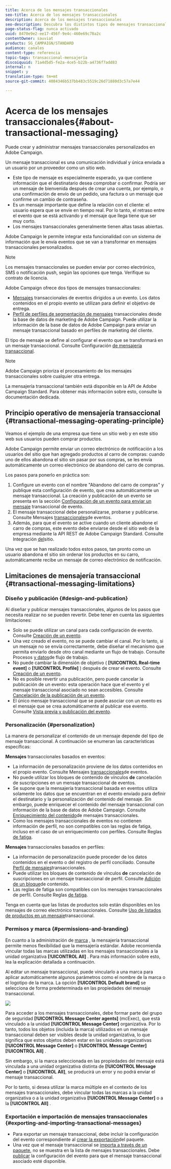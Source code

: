 ```yaml
---
title: Acerca de los mensajes transaccionales
seo-title: Acerca de los mensajes transaccionales
description: Acerca de los mensajes transaccionales
seo-description: Descubra los distintos tipos de mensajes transaccionales que puede enviar y cómo se utilizan en Adobe Campaign.
page-status-flag: nunca activado
uuid: 8470e9e2-ee17-456f-9e4c-460e69c78a2c
contentOwner: sauviat
products: SG_CAMPAIGN/STANDARD
audience: canales
content-type: referencia
topic-tags: transaccional-mensajería
discoiquuid: 71a4d5d5-fe2a-4ce5-b22b-a4736f7add83
internal: n
snippet: y
translation-type: tm+mt
source-git-commit: 4084346b537bb483c5519c26d71880d3c57a7e44

---
```



# Acerca de los mensajes transaccionales{#about-transactional-messaging}

Puede crear y administrar mensajes transaccionales personalizados en Adobe Campaign.

Un mensaje transaccional es una comunicación individual y única enviada a un usuario por un proveedor como un sitio web.

* Este tipo de mensaje es especialmente esperado, ya que contiene información que el destinatario desea comprobar o confirmar. Podría ser un mensaje de bienvenida después de crear una cuenta, por ejemplo, o una confirmación de envío de un pedido, una factura o un mensaje que confirme un cambio de contraseña.
* Es un mensaje importante que define la relación con el cliente: el usuario espera que se envíe en tiempo real. Por lo tanto, el retraso entre el evento que se está activando y el mensaje que llega tiene que ser muy corto.
* Los mensajes transaccionales generalmente tienen altas tasas abiertas.

Adobe Campaign le permite integrar esta funcionalidad con un sistema de información que le envía eventos que se van a transformar en mensajes transaccionales personalizados.

>[!NOTE]
>
>Los mensajes transaccionales se pueden enviar por correo electrónico, SMS o notificación push, según las opciones que tenga. Verifique su contrato de licencia.

Adobe Campaign ofrece dos tipos de mensajes transaccionales:

* [Mensajes](../../channels/using/event-transactional-messages.md) transaccionales de eventos dirigidos a un evento. Los datos contenidos en el propio evento se utilizan para definir el objetivo de entrega.
* [Perfil de perfiles de segmentación de mensajes](../../channels/using/profile-transactional-messages.md) transaccionales desde la base de datos de marketing de Adobe Campaign. Puede utilizar la información de la base de datos de Adobe Campaign para enviar un mensaje transaccional basado en perfiles de marketing del cliente.

El tipo de mensaje se define al configurar el evento que se transformará en un mensaje transaccional. Consulte Configuración [de mensajería transaccional](../../administration/using/configuring-transactional-messaging.md).

>[!NOTE]
>
>Adobe Campaign prioriza el procesamiento de los mensajes transaccionales sobre cualquier otra entrega.

La mensajería transaccional también está disponible en la API de Adobe Campaign Standard. Para obtener más información sobre esto, consulte la documentación [](https://docs.campaign.adobe.com/doc/standard/en/api/ACS_API.html#about-transactional-messaging)dedicada.

## Principio operativo de mensajería transaccional {#transactional-messaging-operating-principle}

Veamos el ejemplo de una empresa que tiene un sitio web y en este sitio web sus usuarios pueden comprar productos.

Adobe Campaign permite enviar un correo electrónico de notificación a los usuarios del sitio que han agregado productos al carro de compras: cuando uno de ellos abandona el sitio sin pasar por sus compras, se les envía automáticamente un correo electrónico de abandono del carro de compras.

Los pasos para ponerlo en práctica son:

1. Configure un evento con el nombre "Abandono del carro de compras" y publique esta configuración de evento, que crea automáticamente un mensaje transaccional. La creación y publicación de un evento se presenta en la sección [Configuración de un evento para enviar un mensaje](../../administration/using/configuring-transactional-messaging.md#use-case--configuring-an-event-to-send-a-transactional-message) transaccional de evento.
1. El mensaje transaccional debe personalizarse, probarse y publicarse. Consulte Mensajes [transaccionales](../../channels/using/event-transactional-messages.md)de eventos.
1. Además, para que el evento se active cuando un cliente abandone el carro de compras, este evento debe enviarse desde el sitio web de la empresa mediante la API REST de Adobe Campaign Standard. Consulte Integración [del](../../administration/using/configuring-transactional-messaging.md#integrating-the-triggering-of-the-event-in-a-website)sitio.

Una vez que se han realizado todos estos pasos, tan pronto como un usuario abandona el sitio sin ordenar los productos en su carro, automáticamente recibe un mensaje de correo electrónico de notificación.

## Limitaciones de mensajería transaccional {#transactional-messaging-limitations}

### Diseño y publicación {#design-and-publication}

Al diseñar y publicar mensajes transaccionales, algunos de los pasos que necesita realizar no se pueden revertir. Debe tener en cuenta las siguientes limitaciones:

* Solo se puede utilizar un canal para cada configuración de evento. Consulte [Creación de un evento](../../administration/using/configuring-transactional-messaging.md#creating-an-event).
* Una vez creado el evento, no se puede cambiar el canal. Por lo tanto, si un mensaje no se envía correctamente, debe diseñar el mecanismo que permita enviarlo desde otro canal mediante un flujo de trabajo. Consulte Procesos [y datos](../../automating/using/workflow-data-and-processes.md)de flujo de trabajo.
* No puede cambiar la dimensión de objetivo ( **[!UICONTROL Real-time event]** o **[!UICONTROL Profile]** ) después de crear el evento. Consulte [Creación de un evento](../../administration/using/configuring-transactional-messaging.md#creating-an-event).
* No es posible revertir una publicación, pero puede cancelar la publicación de un evento: esta operación hace que el evento y el mensaje transaccional asociado no sean accesibles. Consulte [Cancelación de la publicación de un evento](../../administration/using/configuring-transactional-messaging.md#unpublishing-an-event).
* El único mensaje transaccional que se puede asociar con un evento es el mensaje que se crea automáticamente al publicar ese evento. Consulte [Vista previa y publicación del evento](../../administration/using/configuring-transactional-messaging.md#previewing-and-publishing-the-event).

### Personalización {#personalization}

La manera de personalizar el contenido de un mensaje depende del tipo de mensaje transaccional. A continuación se enumeran las características específicas:

**Mensajes** transaccionales basados en eventos:

* La información de personalización proviene de los datos contenidos en el propio evento. Consulte Mensajes [transaccionales](../../channels/using/event-transactional-messages.md)de eventos.
* No puede utilizar los bloques de contenido de vínculos **de** cancelación de suscripciones en un mensaje transaccional de eventos.
* Se supone que la mensajería transaccional basada en eventos utiliza solamente los datos que se encuentran en el evento enviado para definir el destinatario y la personalización del contenido del mensaje. Sin embargo, puede enriquecer el contenido del mensaje transaccional con información de la base de datos de Adobe Campaign. Consulte [Enriquecimiento del contenido](../../administration/using/configuring-transactional-messaging.md#enriching-the-transactional-message-content)de mensajes transaccionales.
* Como los mensajes transaccionales de eventos no contienen información de perfil, no son compatibles con las reglas de fatiga, incluso en el caso de un enriquecimiento con perfiles. Consulte Reglas [de fatiga](../../administration/using/fatigue-rules.md).

**Mensajes** transaccionales basados en perfiles:

* La información de personalización puede proceder de los datos contenidos en el evento o del registro de perfil conciliado. Consulte [Perfil de mensajes](../../channels/using/profile-transactional-messages.md)transaccionales.
* Puede utilizar los bloques de contenido de vínculos **de** cancelación de suscripciones en un mensaje transaccional de perfil. Consulte [Adición de un bloque](../../designing/using/personalization.md#adding-a-content-block)de contenido.
* Las reglas de fatiga son compatibles con los mensajes transaccionales de perfil. Consulte Reglas [de fatiga](../../administration/using/fatigue-rules.md).

Tenga en cuenta que las listas de productos solo están disponibles en los mensajes de correo electrónico transaccionales. Consulte [Uso de listados de productos en un mensaje](../../channels/using/event-transactional-messages.md#using-product-listings-in-a-transactional-message)transaccional.

### Permisos y marca {#permissions-and-branding}

En cuanto a la administración de [marca](../../administration/using/branding.md) , la mensajería transaccional permite menos flexibilidad que la mensajería estándar. Adobe recomienda vincular todas las marcas utilizadas en los mensajes transaccionales a la unidad organizativa **[!UICONTROL All]** . Para más información sobre esto, lea la explicación detallada a continuación.

Al editar un mensaje transaccional, puede vincularlo a una marca para aplicar automáticamente algunos parámetros como el nombre de la marca o el logotipo de la marca. La opción **[!UICONTROL Default brand]** se selecciona de forma predeterminada en las propiedades del mensaje transaccional.

![](assets/message-center_branding.png)

Para acceder a los mensajes transaccionales, debe formar parte del grupo de seguridad **[!UICONTROL Message Center agents]** (mcExec), que está vinculado a la unidad **[!UICONTROL Message Center]** [](../../administration/using/organizational-units.md)organizativa. Por lo tanto, todos los objetos (incluida la marca) utilizados en un mensaje transaccional deben ser visibles desde la unidad organizativa, lo que significa que estos objetos deben estar en las unidades organizativas **[!UICONTROL Message Center]** o **[!UICONTROL Message Center]** **[!UICONTROL All]** .

Sin embargo, si la marca seleccionada en las propiedades del mensaje está vinculada a una unidad organizativa distinta de **[!UICONTROL Message Center]** o **[!UICONTROL All]**, se producirá un error y no podrá enviar el mensaje transaccional.

Por lo tanto, si desea utilizar la marca múltiple en el contexto de los mensajes transaccionales, debe vincular todas las marcas a la unidad organizativa o a la unidad organizativa **[!UICONTROL Message Center]** o a la **[!UICONTROL All]** .

### Exportación e importación de mensajes transaccionales {#exporting-and-importing-transactional-messages}

* Para exportar un mensaje transaccional, debe incluir la configuración del evento correspondiente al [crear la exportación](../../automating/using/managing-packages.md#creating-a-package)del paquete.
* Una vez que el mensaje transaccional se [importa a través de un paquete](../../automating/using/managing-packages.md#importing-a-package), no se muestra en la lista de mensajes transaccionales. Debe [publicar](../../administration/using/configuring-transactional-messaging.md#previewing-and-publishing-the-event) la configuración del evento para que el mensaje transaccional asociado esté disponible.

